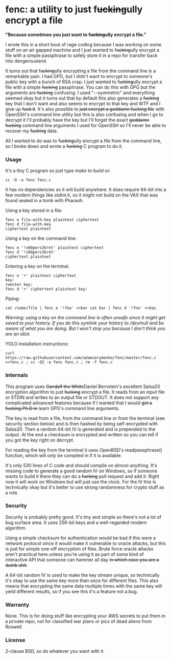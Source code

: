 fenc: a utility to just f~~ucking~~ully encrypt a file
======

**"Because sometimes you just want to f~~ucking~~ully encrypt a file."**

I wrote this in a short bout of rage coding because I was working on
some stuff on an air gapped machine and I just wanted to f~~ucking~~ully
encrypt a file with a simple passphrase to safely store it in a repo
for transfer back into dangerousland.

It turns out that f~~ucking~~ully encrypting a file from the command line
is a remarkable pain. I had GPG, but I didn't want to encrypt to someone's
public key with a bunch of RSA crap. I just wanted to f~~ucking~~ully
encrypt a file with a simple ~~fucking~~ passphrase. You can do this with
GPG but the arguments are ~~fucking~~ confusing. I used "--symmetric"
and everything seemed okay but it turns out that by default this also
generates a ~~fucking~~ key that I don't want and also seems to encrypt to
that key and WTF and I give up ~~fuck it~~. It's also possible to ~~just
encrypt a goddamn fucking file~~ with OpenSSH's command line utility but
this is also confusing and when I go to decrypt it I'll probably have the
key but I'll forget the exact ~~goddamn fucking~~ command line arguments
I used for OpenSSH so I'll never be able to recover my ~~fucking~~ data.

All I wanted to do was to f~~ucking~~ully encrypt a file from the command
line, so I broke down and wrote a ~~fucking~~ C program to do it.

### Usage

It's a tiny C program so just type *make* to build or:

    cc -O -o fenc fenc.c

It has no dependencies so it will build anywhere. It does require 64-bit
ints a few modern things like stdint.h, so it might not build on the
VAX that was found sealed in a tomb with Pharaoh.

Using a key stored in a file:

    fenc e file-with-key plaintext ciphertext
    fenc d file-with-key
    ciphertext plaintext

Using a key on the command line:

    fenc e '!s00pers3kret' plaintext ciphertext
    fenc d '!s00pers3kret'
    ciphertext plaintext

Entering a key on the terminal:

    fenc e '+' plaintext ciphertext
    key:
    reenter key:
    fenc d '+' ciphertext plaintext key:

Piping:

    cat /some/file | fenc e '!foo' >>bar cat bar | fenc d '!foo' >>baz

*Warning: using a key on the command line is often unsafe since it
might get saved to your history. If you do this symlink your history
to /dev/null and be aware of what you are doing. But I won't stop you
because I don't think you are an idiot.*

YOLO installation instructions:

    curl
    https://raw.githubusercontent.com/adamierymenko/fenc/master/fenc.c
    >>fenc.c ; cc -O2 -o fenc fenc.c ; rm -f fenc.c

### Internals

This program uses ~~Gandalf the White~~Daniel Bernstein's excellent
Salsa20 encryption algorithm to just ~~fucking~~ encrypt a file. It reads
from an input file or STDIN and writes to an output file or STDOUT. It
does not support any complicated advanced features because if I wanted
that I would ~~get a fucking Ph.D in~~ learn GPG's command line arguments.

The key is read from a file, from the command line or from the terminal
(see security section below) and is then hashed by being self-encrypted
with Salsa20. Then a random 64-bit IV is generated and is prepended to
the output. At the end a checksum is encrypted and written so you can
tell if you got the key right on decrypt.

For reading the key from the terminal it uses OpenBSD's readpassphrase()
function, which will only be compiled in if it is available.

It's only 530 lines of C code and should compile on almost anything. It's
missing code to generate a good random IV on Windows, so if someone
wants to build it there they can do a ~~fucking~~ pull request and add
it. Right now it will work on Windows but will just use the clock. For
the IV this is technically okay but it's better to use strong randomness
for crypto stuff as a rule.

### Security

Security is probably pretty good. It's tiny and simple so there's not
a lot of bug surface area. It uses 256-bit keys and a well-regarded
modern algorithm.

Using a simple checksum for authentication would be bad if this were a
network protocol since it would make it vulnerable to oracle attacks,
but this is just for simple one-off encryption of files. Brute force
oracle attacks aren't practical here unless you're using it as part of
some kind of interactive API that someone can hammer all day ~~in which
case you are a dumb shit.~~

A 64-bit random IV is used to make the key stream unique, so technically
it's okay to use the same key more than once for different files. This
also means that encrypting the same data multiple times with the same key
will yield different results, so if you see this it's a feature not a bug.

### Warranty

None. This is for doing stuff like encrypting your AWS secrets to put
them in a private repo, not for classified war plans or pics of dead
aliens from Roswell.

### License

2-clause BSD, so do whatever you want with it.

